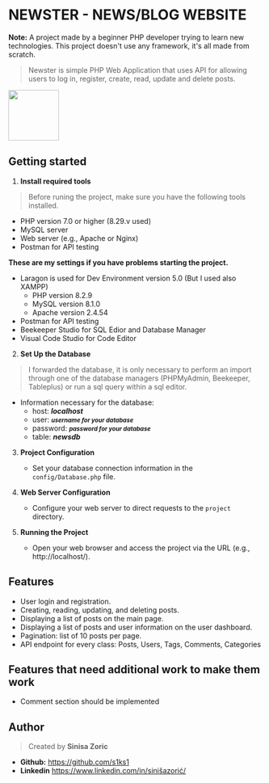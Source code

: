 # NEWSTER - NEWS/BLOG WEBSITE

**Note:** 
A project made by a beginner PHP developer trying to learn new technologies.
This project doesn't use any framework, it's all made from scratch. 

>Newster is simple PHP Web Application that uses API for allowing users to log in, register, create, read, update and delete posts.

<img width="100" src="https://cdn.jsdelivr.net/gh/devicons/devicon/icons/php/php-plain.svg" />

## Getting started

1. **Install required tools**
>Before runing the project, make sure you have the following tools installed.
- PHP version 7.0 or higher (8.29.v used)
- MySQL server
- Web server (e.g., Apache or Nginx)
- Postman for API testing

**These are my settings if you have problems starting the project.**
- Laragon is used for Dev Environment version 5.0 (But I used also XAMPP)
    - PHP version 8.2.9
    - MySQL version 8.1.0
    - Apache version 2.4.54
- Postman for API testing
- Beekeeper Studio for SQL Edior and Database Manager
- Visual Code Studio for Code Editor

2. **Set Up the Database**
>I forwarded the database, it is only necessary to perform an import through one of the database managers (PHPMyAdmin, Beekeeper, Tableplus) or run a sql query within a sql editor.
* Information necessary for the database:
    - host: ***localhost***
    - user: <small>***username for your database***</small>
    - password: <small>***password for your database***</small>
    - table: ***newsdb***

3. **Project Configuration**
    - Set your database connection information in the `config/Database.php` file.

4. **Web Server Configuration**
    - Configure your web server to direct requests to the `project` directory.

5. **Running the Project**
   - Open your web browser and access the project via the URL (e.g., http://localhost/).

## Features

- User login and registration.
- Creating, reading, updating, and deleting posts.
- Displaying a list of posts on the main page.
- Displaying a list of posts and user information on the user dashboard.
- Pagination: list of 10 posts per page.
- API endpoint for every class: Posts, Users, Tags, Comments, Categories

## Features that need additional work to make them work

- Comment section should be implemented

## Author
> Created by **Sinisa Zoric**<br>

- **Github:** https://github.com/s1ks1
- **Linkedin** https://www.linkedin.com/in/sinišazorić/


